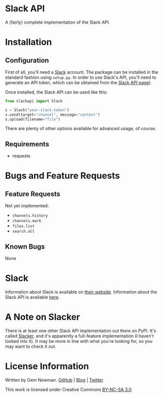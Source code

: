 Slack API
=========

A (fairly) complete implementation of the Slack API.

Installation
============

Configuration
-------------

First of all, you'll need a [Slack](http://www.slack.com) account. The package can be installed in the standard fashion using `setup.py`. In order to use Slack's API, you'll need to generate an API token, which can be obtained from the [Slack API page](http://api.slack.com)).

Once installed, the Slack API can be used like this:

```python
from slackapi import Slack

s = Slack("your-slack-token")
s.send(target="channel", message="content")
s.upload(filename="file")
```

There are plenty of other options available for advanced usage, of course.

Requirements
------------

* requests

Bugs and Feature Requests
=========================

Feature Requests
----------------

Not yet implemented:

* `channels.history`
* `channels.mark`
* `files.list`
* `search.all`

Known Bugs
----------

None

Slack
=====

Information about Slack is available on [their website](http://www.slack.com). Information about the Slack API is available [here](http://api.slack.com).

A Note on Slacker
=================

There is at least one other Slack API implementation out there on PyPI. It's called [Slacker](https://pypi.python.org/pypi/slacker/0.3.3), and it's apparently a full-feature implementation (I haven't looked into it). It may be more in line with what you're looking for, so you may want to check it out.

License Information
===================

Written by Gem Newman. [GitHub](https://github.com/spurll/) | [Blog](http://www.startleddisbelief.com) | [Twitter](https://twitter.com/spurll)

This work is licensed under Creative Commons [BY-NC-SA 3.0](https://creativecommons.org/licenses/by-nc-sa/3.0/).

